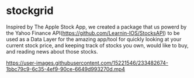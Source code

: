 # stockgrid
Inspired by The Apple Stock App, we created a package that us powerd by the Yahoo Finance API(https://github.com/Learnin-IOS/StocksAPI) to be used as a Data Layer for the amazing app/tool for quickly looking at your current stock price, and keeping track of stocks you own, would like to buy, and reading news about those stocks.




https://user-images.githubusercontent.com/15221546/233482674-1bbc79c9-6c35-4ef9-90ce-6649d993270d.mp4

